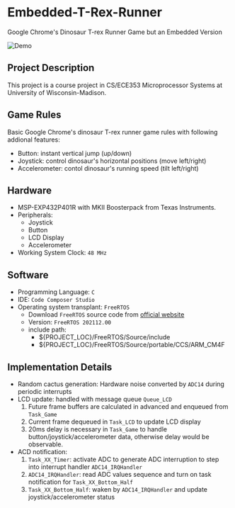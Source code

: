 # Embedded-T-Rex-Runner
Google Chrome's Dinosaur T-rex Runner Game but an Embedded Version

![Demo](img/demo.jpg)

## Project Description
This project is a course project in CS/ECE353 Microprocessor Systems at University of Wisconsin-Madison.

## Game Rules
Basic Google Chrome's dinosaur T-rex runner game rules with following addional features:
  - Button: instant vertical jump (up/down)
  - Joystick: control dinosaur's horizontal positions (move left/right)
  - Accelerometer: contol dinosaur's running speed (tilt left/right)

## Hardware
- MSP-EXP432P401R with MKII Boosterpack from Texas Instruments.
- Peripherals:
  - Joystick
  - Button
  - LCD Display
  - Accelerometer
- Working System Clock: `48 MHz`

## Software
- Programming Language: `C`
- IDE: `Code Composer Studio`
- Operating system transplant: `FreeRTOS`
  - Download `FreeRTOS` source code from [official website](https://www.freertos.org/a00104.html)
  - Version: `FreeRTOS 202112.00`
  - include path:
    - ${PROJECT_LOC}/FreeRTOS/Source/include
    - ${PROJECT_LOC}/FreeRTOS/Source/portable/CCS/ARM_CM4F

## Implementation Details
- Random cactus generation: Hardware noise converted by `ADC14` during periodic interrupts
- LCD update: handled with message queue `Queue_LCD`
  1. Future frame buffers are calculated in advanced and enqueued from `Task_Game`
  2. Current frame dequeued in `Task_LCD` to update LCD display
  3. 20ms delay is necessary in `Task_Game` to handle button/joystick/accelerometer data, otherwise delay would be observable.
- ACD notification:
  1. `Task_XX_Timer`: activate ADC to generate ADC interruption to step into interrupt handler `ADC14_IRQHandler`
  2. `ADC14_IRQHandler`: read ADC values sequence and turn on task notification for `Task_XX_Bottom_Half`
  3. `Task_XX_Bottom_Half`: waken by `ADC14_IRQHandler` and update joystick/accelerometer status
